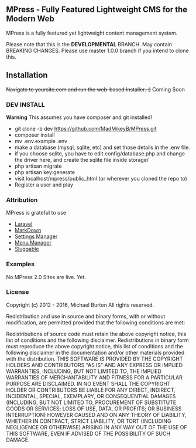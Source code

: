 ## MPress - Fully Featured Lightweight CMS for the Modern Web

MPress is a fully featured yet lightweight content management system. 

Please note that this is the **DEVELOPMENTAL** BRANCH. May contain BREAKING CHANGES. Please use master 1.0.0 branch if you intend to clone this.

## Installation

~~Navigate to yoursite.com and run the web-based Installer. :)~~ Coming Soon

### DEV INSTALL

**Warning** This assumes you have composer and git installed!

* git clone -b dev https://github.com/MadMikeyB/MPress.git
* composer install
* mv .env.example .env
* make a database (mysql, sqlite, etc) and set those details in the .env file.
* if you choose sqlite, you have to edit config/database.php and change the driver here, and create the sqlite file inside storage/
* php artisan migrate
* php artisan key:generate
* visit localhost/mpress/public_html (or wherever you cloned the repo to)
* Register a user and play

### Attribution

MPress is grateful to use 

* [Laravel](https://github.com/laravel/laravel)
* [MarkDown](https://github.com/GrahamCampbell/Laravel-Markdown)
* [Settings Manager](https://github.com/anlutro/laravel-settings)
* [Menu Manager](https://github.com/lavary/laravel-menu)
* [Sluggable](https://github.com/cviebrock/eloquent-sluggable)

### Examples

No MPress 2.0 Sites are live. Yet.

### License

Copyright (c) 2012 - 2016, Michael Burton All rights reserved.

Redistribution and use in source and binary forms, with or without modification, are permitted provided that the following conditions are met:

Redistributions of source code must retain the above copyright notice, this list of conditions and the following disclaimer. Redistributions in binary form must reproduce the above copyright notice, this list of conditions and the following disclaimer in the documentation and/or other materials provided with the distribution. THIS SOFTWARE IS PROVIDED BY THE COPYRIGHT HOLDERS AND CONTRIBUTORS "AS IS" AND ANY EXPRESS OR IMPLIED WARRANTIES, INCLUDING, BUT NOT LIMITED TO, THE IMPLIED WARRANTIES OF MERCHANTABILITY AND FITNESS FOR A PARTICULAR PURPOSE ARE DISCLAIMED. IN NO EVENT SHALL THE COPYRIGHT HOLDER OR CONTRIBUTORS BE LIABLE FOR ANY DIRECT, INDIRECT, INCIDENTAL, SPECIAL, EXEMPLARY, OR CONSEQUENTIAL DAMAGES (INCLUDING, BUT NOT LIMITED TO, PROCUREMENT OF SUBSTITUTE GOODS OR SERVICES; LOSS OF USE, DATA, OR PROFITS; OR BUSINESS INTERRUPTION) HOWEVER CAUSED AND ON ANY THEORY OF LIABILITY, WHETHER IN CONTRACT, STRICT LIABILITY, OR TORT (INCLUDING NEGLIGENCE OR OTHERWISE) ARISING IN ANY WAY OUT OF THE USE OF THIS SOFTWARE, EVEN IF ADVISED OF THE POSSIBILITY OF SUCH DAMAGE.